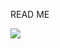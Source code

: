 READ ME

<a href="https://portal.azure.com/#create/Microsoft.Template/uri/https%3A%2F%2Fraw%2Egithubusercontent%2Ecom%2FPUNCH%2DCyber%2FAzure%2DPublic%2Fmain%2FProvidentMSSP%2FMasterDeploymentPackage%2FAzureDeployment%2Ejson" target="_blank">
  <img src="https://aka.ms/deploytoazurebutton"/>
</a>
